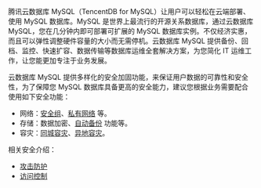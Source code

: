 腾讯云数据库 MySQL（TencentDB for MySQL）让用户可以轻松在云端部署、使用 MySQL 数据库。MySQL 是世界上最流行的开源关系数据库，通过云数据库 MySQL，您在几分钟内即可部署可扩展的 MySQL 数据库实例。不仅经济实惠，而且可以弹性调整硬件容量的大小而无需停机。云数据库 MySQL 提供备份、回档、监控、快速扩容、数据传输等数据库运维全套解决方案，为您简化 IT 运维工作，让您能更加专注于业务发展。

云数据库 MySQL 提供多样化的安全加固功能，来保证用户数据的可靠性和安全性，为了保障您 MySQL 数据库具备更高的安全能力，建议您根据业务需要配合使用如下安全功能：
- 网络：[安全组](https://cloud.tencent.com/document/product/236/9537)、[私有网络](https://cloud.tencent.com/document/product/215/20046) 等。
- 存储：数据加密、[自动备份](https://cloud.tencent.com/document/product/236/35172) 功能等。
- 容灾：[同城容灾](https://cloud.tencent.com/document/product/236/8459)、[异地容灾](https://cloud.tencent.com/document/product/236/7272)。

相关安全介绍：
- [攻击防护]()
- [访问控制]()
